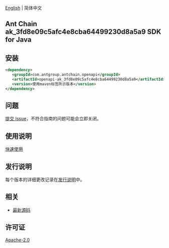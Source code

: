 [English](README.md) | 简体中文

## Ant Chain ak_3fd8e09c5afc4e8cba64499230d8a5a9 SDK for Java

## 安装

```xml
<dependency>
   <groupId>com.antgroup.antchain.openapi</groupId>
   <artifactId>openapi-ak_3fd8e09c5afc4e8cba64499230d8a5a9</artifactId>
   <version>使用maven标签所示版本</version>
</dependency>
```

## 问题

[提交 Issue](https://github.com/alipay/antchain-openapi-prod-sdk/issues/new)，不符合指南的问题可能会立即关闭。

## 使用说明

[快速使用](https://github.com/alipay/antchain-openapi-prod-sdk)

## 发行说明

每个版本的详细更改记录在[发行说明](./ChangeLog.txt)中。

## 相关

- [最新源码](https://github.com/alipay/antchain-openapi-prod-sdk/)

## 许可证

[Apache-2.0](http://www.apache.org/licenses/LICENSE-2.0)
